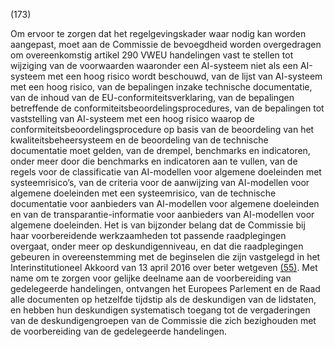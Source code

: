 (173)

Om ervoor te zorgen dat het regelgevingskader waar nodig kan worden aangepast, moet aan de Commissie de bevoegdheid worden overgedragen om overeenkomstig artikel 290 VWEU handelingen vast te stellen tot wijziging van de voorwaarden waaronder een AI-systeem niet als een AI-systeem met een hoog risico wordt beschouwd, van de lijst van AI-systeem met een hoog risico, van de bepalingen inzake technische documentatie, van de inhoud van de EU-conformiteitsverklaring, van de bepalingen betreffende de conformiteitsbeoordelingsprocedures, van de bepalingen tot vaststelling van AI-systeem met een hoog risico waarop de conformiteitsbeoordelingsprocedure op basis van de beoordeling van het kwaliteitsbeheersysteem en de beoordeling van de technische documentatie moet gelden, van de drempel, benchmarks en indicatoren, onder meer door die benchmarks en indicatoren aan te vullen, van de regels voor de classificatie van AI-modellen voor algemene doeleinden met systeemrisico’s, van de criteria voor de aanwijzing van AI-modellen voor algemene doeleinden met een systeemrisico, van de technische documentatie voor aanbieders van AI-modellen voor algemene doeleinden en van de transparantie-informatie voor aanbieders van AI-modellen voor algemene doeleinden. Het is van bijzonder belang dat de Commissie bij haar voorbereidende werkzaamheden tot passende raadplegingen overgaat, onder meer op deskundigenniveau, en dat die raadplegingen gebeuren in overeenstemming met de beginselen die zijn vastgelegd in het Interinstitutioneel Akkoord van 13 april 2016 over beter wetgeven [(55)](#ntr55-L_202401689NL.000101-E0055). Met name om te zorgen voor gelijke deelname aan de voorbereiding van gedelegeerde handelingen, ontvangen het Europees Parlement en de Raad alle documenten op hetzelfde tijdstip als de deskundigen van de lidstaten, en hebben hun deskundigen systematisch toegang tot de vergaderingen van de deskundigengroepen van de Commissie die zich bezighouden met de voorbereiding van de gedelegeerde handelingen.
